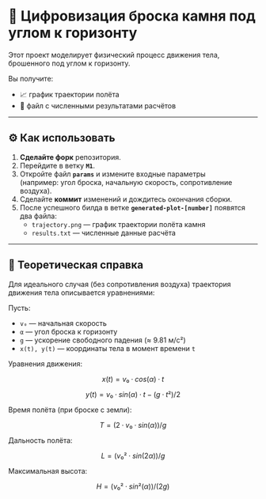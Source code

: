 # 🚀 Цифровизация броска камня под углом к горизонту  

Этот проект моделирует физический процесс движения тела, брошенного под углом к горизонту.  

Вы получите:  
- 📈 график траектории полёта  
- 📄 файл с численными результатами расчётов  

---

## ⚙️ Как использовать  

1. **Сделайте форк** репозитория.  
2. Перейдите в ветку **`M1`**.  
3. Откройте файл **`params`** и измените входные параметры  
   (например: угол броска, начальную скорость, сопротивление воздуха).  
4. Сделайте **коммит** изменений и дождитесь окончания сборки.  
5. После успешного билда в ветке **`generated-plot-[number]`** появятся два файла:  
   - `trajectory.png` — график траектории полёта камня  
   - `results.txt` — численные данные расчёта  

---

## 🧮 Теоретическая справка  

Для идеального случая (без сопротивления воздуха) траектория движения тела описывается уравнениями:  

Пусть:  
- `v₀` — начальная скорость  
- `α` — угол броска к горизонту  
- `g` — ускорение свободного падения (≈ 9.81 м/с²)  
- `x(t), y(t)` — координаты тела в момент времени `t`  

Уравнения движения:  
```math
x(t) = v₀ · cos(α) · t
```
```math
y(t) = v₀ · sin(α) · t - (g · t²)/2
```  

Время полёта (при броске с земли):  
```math
T = (2 · v₀ · sin(α)) / g
```  

Дальность полёта:  
```math
L = (v₀² · sin(2α)) / g
```  

Максимальная высота:  
```math
H = (v₀² · sin²(α)) / (2g)
```  

